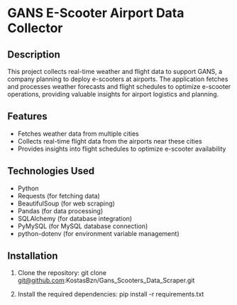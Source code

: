 # GANS E-Scooter Airport Data Collector

## Description
This project collects real-time weather and flight data to support GANS, a company planning to deploy e-scooters at airports. The application fetches and processes weather forecasts and flight schedules to optimize e-scooter operations, providing valuable insights for airport logistics and planning.

## Features
- Fetches weather data from multiple cities
- Collects real-time flight data from the airports near these cities
- Provides insights into flight schedules to optimize e-scooter availability

## Technologies Used
- Python
- Requests (for fetching data)
- BeautifulSoup (for web scraping)
- Pandas (for data processing)
- SQLAlchemy (for database integration)
- PyMySQL (for MySQL database connection)
- python-dotenv (for environment variable management)

## Installation
1. Clone the repository:
   git clone git@github.com:KostasBzn/Gans_Scooters_Data_Scraper.git

2. Install the required dependencies:
   pip install -r requirements.txt
